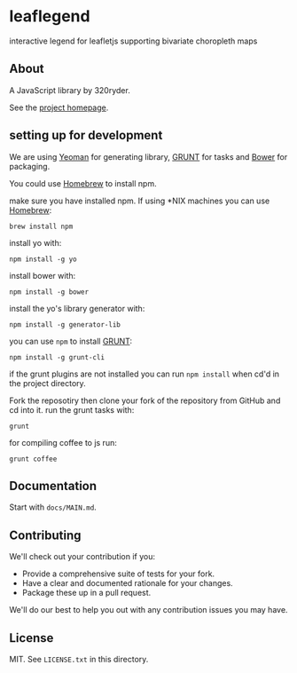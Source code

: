 # leaflegend

interactive legend for leafletjs supporting bivariate choropleth maps

## About

A JavaScript library by 320ryder.

See the [project homepage](http://arminakvn.github.io/leaflegend).

## setting up for development

We are using [Yeoman](http://yeoman.io/) for generating library, [GRUNT](http://gruntjs.com) for tasks and [Bower](http://bower.io/) for packaging.

You could use [Homebrew](http://brew.sh) to install npm.

make sure you have installed npm. If using *NIX machines you can use [Homebrew](http://brew.sh):
```
brew install npm
```
install yo with:
```
npm install -g yo
```
install bower with:
```
npm install -g bower
```

install the yo's library generator with:
```
npm install -g generator-lib
```
you can use `npm` to install [GRUNT](http://gruntjs.com/getting-started):
```
npm install -g grunt-cli
```
if the grunt plugins are not installed you can run `npm install` when cd'd in the project directory.

Fork the reposotiry then clone your fork of the repository from GitHub and cd into it.
run the grunt tasks with:
```
grunt
```
for compiling coffee to js run:
```
grunt coffee
```



## Documentation

Start with `docs/MAIN.md`.

## Contributing

We'll check out your contribution if you:

* Provide a comprehensive suite of tests for your fork.
* Have a clear and documented rationale for your changes.
* Package these up in a pull request.

We'll do our best to help you out with any contribution issues you may have.

## License

MIT. See `LICENSE.txt` in this directory.

